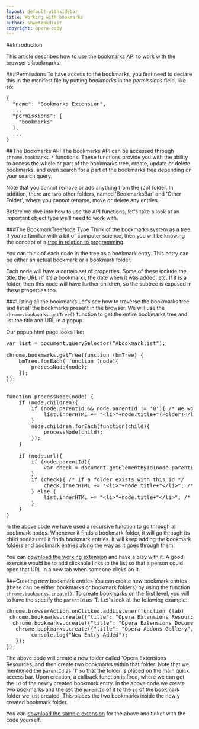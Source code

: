 ```yaml
---
layout: default-withsidebar
title: Working with bookmarks
author: shwetankdixit
copyright: opera-ccby
---
```


##Introduction

This article describes how to use the [bookmarks API](bookmarks.html) to work with the browser's bookmarks. 

###Permissions
To have access to the bookmarks, you first need to declare this in the manifest file by putting *bookmarks* in the *permissions* field, like so:

<pre class="prettyprint">{
  "name": "Bookmarks Extension",
  ...
  "permissions": [
    "bookmarks"
  ],
  ...
}</pre>


##The Bookmarks API
The bookmarks API can be accessed through `chrome.bookmarks.*` functions. These functions provide you with the ability to access the whole or part of the bookmarks tree, create, update or delete bookmarks, and even search for a part of the bookmarks tree depending on your search query.

Note that you cannot remove or add anything from the root folder. In addition, there are two other folders, named 'BookmarksBar' and 'Other Folder', where you cannot rename, move or delete any entries. 

Before we dive into how to use the API functions, let's take a look at an important object type we'll need to work with. 

###The BookmarkTreeNode Type
Think of the bookmarks system as a tree. If you're familiar with a bit of computer science, then you will be knowing the concept of a [tree in relation to programming](http://en.wikipedia.org/wiki/Tree_%28data_structure%29 ). 

You can think of each node in the tree as a bookmark entry. This entry can be either an actual bookmark or a bookmark folder.

Each node will have a certain set of properties. Some of these include the title, the URL (if it's a bookmark), the date when it was added, etc. If it is a folder, then this node will have further children, so the subtree is exposed in these properties too. 

###Listing all the bookmarks
Let's see how to traverse the bookmarks tree and list all the bookmarks present in the browser. We will use the `chrome.bookmarks.getTree()` function to get the entire bookmarks tree and list the title and URL in a popup.

Our popup.html page looks like:

<pre class="prettyprint">
var list = document.querySelector(&quot;#bookmarklist&quot;);

chrome.bookmarks.getTree(function (bmTree) {
	bmTree.forEach( function (node){
		processNode(node);
	});
});


function processNode(node) {
	if (node.children){
		if (node.parentId &amp;&amp; node.parentId != '0'){ /* We won't touch the root directory which has no parentId, as well as the 'BookmarkBar Folder' and the 'Other Folder' both of which have parentId as '0'. We'll cover everything else here */
			list.innerHTML += &quot;&lt;li&gt;&quot;+node.title+&quot;(Folder)&lt;/li&gt;&lt;ul id=&quot;&quot;+node.id+&quot;&quot;&gt;&lt;/ul&gt;&quot;;
		}
		node.children.forEach(function(child){
			processNode(child);
		});
	}
	
	if (node.url){
		if (node.parentId){
			var check = document.getElementById(node.parentId);
		}
		if (check){ /* If a folder exists with this id */
			check.innerHTML += &quot;&lt;li&gt;&quot;+node.title+&quot;&lt;/li&gt;&quot;; /* Add the children as a list entry under that folder */
		} else {
			list.innerHTML += &quot;&lt;li&gt;&quot;+node.title+&quot;&lt;/li&gt;&quot;; /* Add a list entry under the main list */
		}
	}
}
</pre>
  
In the above code we have used a recursive function to go through all bookmark nodes. Whenever it finds a bookmark folder, it will go through its child nodes until it finds bookmark entries. It will keep adding the bookmark folders and bookmark entries along the way as it goes through them.

You can [download the working extension](samples/BookmarksAPI-1.nex) and have a play with it. A good exercise would be to add clickable links to the list so that a person could open that URL in a new tab when someone clicks on it. 

###Creating new bookmark entries
You can create new bookmark entries (these can be either bookmarks or bookmark folders) by using the function `chrome.bookmarks.create()`. To create bookmarks on the first level, you will to have the specify the `parentId` as '1'.  Let's look at the following example:

<pre class="prettyprint">
chrome.browserAction.onClicked.addListener(function (tab)
 chrome.bookmarks.create({"title": "Opera Extensions Resources", "parentId": "1"}, function (newEntry){
  chrome.bookmarks.create({"title": "Opera Extensions Documentation", "url": "http://dev.opera.com/extension-docs/", "parentId": newEntry.id});
   chrome.bookmarks.create({"title": "Opera Addons Gallery", "url": "http://addons.opera.com", "parentId": newEntry.id});
		console.log("New Entry Added");
   });	
});
</pre>

The above code will create a new folder called 'Opera Extensions Resources' and then create two bookmarks within that folder. Note that we mentioned the `parentId` as '1' so that the folder is placed on the main quick access bar. Upon creation, a callback function is fired, where we can get the `id` of the newly created bookmark entry. In the above code we create two bookmarks and the set the `parentId` of it to the `id` of the bookmark folder we just created. This places the two bookmarks inside the newly created bookmark folder.

You can [download the sample extension](samples/BookmarksAPI-2.nex) for the above and tinker with the code yourself.  
  